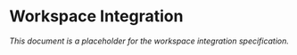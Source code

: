 # Workspace Integration

*This document is a placeholder for the workspace integration specification.*


